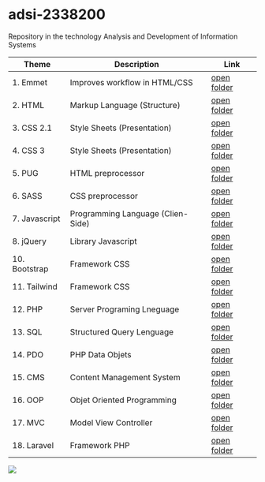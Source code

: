 # adsi-2338200
 Repository in the technology Analysis and Development of Information Systems

| Theme | Description | Link
| --- | --- | --- |
| 1. Emmet      | Improves workflow in HTML/CSS     | [open folder](01-emmet/)      |
| 2. HTML       | Markup Language (Structure)       | [open folder](02-html/)       |
| 3. CSS 2.1    | Style Sheets (Presentation)       | [open folder](03-CSS/)        |
| 4. CSS 3      | Style Sheets (Presentation)       | [open folder](04-css3/)       |
| 5. PUG        | HTML preprocessor                 | [open folder](05-PUG/)        |
| 6. SASS       | CSS preprocessor                  | [open folder](06-SASS/)       |
| 7. Javascript | Programming Language (Clien-Side) | [open folder](07-javascript/) |
| 8. jQuery     | Library Javascript                | [open folder](08-jquery/)     |
| 10. Bootstrap | Framework CSS                     | [open folder](10-bootstrap/)  |
| 11. Tailwind  | Framework CSS                     | [open folder](11-tailwind/)   |
| 12. PHP       | Server Programing Lneguage        | [open folder](12-php/)        |
| 13. SQL       | Structured Query Lenguage         | [open folder](13-sql/)        |
| 14. PDO       | PHP Data Objets                   | [open folder](14-pdo/)        |
| 15. CMS       | Content Management System         | [open folder](15-cms/)        |
| 16. OOP       | Objet Oriented Programming        | [open folder](16-oop/)        |
| 17. MVC       | Model View Controller             | [open folder](17-mvc/)        |
| 18. Laravel   | Framework PHP                     | [open folder](18-laravel/)    |
![](https://occ-0-1722-1723.1.nflxso.net/dnm/api/v6/E8vDc_W8CLv7-yMQu8KMEC7Rrr8/AAAABeq9Fg04r6qPCr1dq7VKOglPPuluLbGBoyy60tgKnh9KsXWh5Y2VaY7jDWhrl4QQV1NhshZxCtLJrM_3V_WJc5J0p-eW.jpg?r=776)